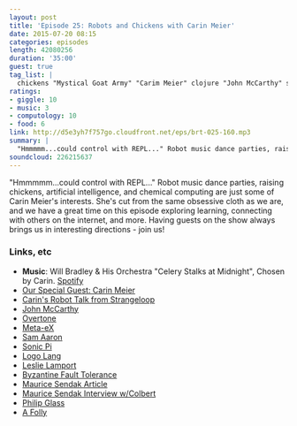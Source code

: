 ```yaml
---
layout: post
title: 'Episode 25: Robots and Chickens with Carin Meier'
date: 2015-07-20 08:15
categories: episodes
length: 42080256
duration: '35:00'
guest: true
tag_list: |
  chickens "Mystical Goat Army" "Carim Meier" clojure "John McCarthy" speaking robots
ratings:
- giggle: 10
- music: 3
- computology: 10
- food: 6
link: http://d5e3yh7f757go.cloudfront.net/eps/brt-025-160.mp3
summary: |
  "Hmmmmm...could control with REPL..." Robot music dance parties, raising chickens, artificial intelligence, and chemical computing are just some of Carin Meier's interests. She's cut from the same obsessive cloth as we are, and we have a great time on this episode exploring learning, connecting with others on the internet, and more. Having guests on the show always brings us in interesting directions - join us!
soundcloud: 226215637
---
```

"Hmmmmm...could control with REPL..." Robot music dance parties, raising chickens, artificial intelligence, and chemical computing are just some of Carin Meier's interests. She's cut from the same obsessive cloth as we are, and we have a great time on this episode exploring learning, connecting with others on the internet, and more. Having guests on the show always brings us in interesting directions - join us!

<!-- more -->

### Links, etc

* <strong>Music</strong>: Will Bradley & His Orchestra "Celery Stalks at Midnight", Chosen by Carin. [Spotify](https://open.spotify.com/track/02QookDbhcVBcGu2uOt7K8)
* [Our Special Guest: Carin Meier](http://gigasquidsoftware.com/)
* [Carin's Robot Talk from Strangeloop](https://www.youtube.com/watch?v=3_zW63dcZB0)
* [John McCarthy](http://www-formal.stanford.edu/jmc/)
* [Overtone](http://overtone.github.io/)
* [Meta-eX](http://meta-ex.com/)
* [Sam Aaron](https://twitter.com/samaaron)
* [Sonic Pi](http://sonic-pi.net/)
* [Logo Lang](https://turtleacademy.com/)
* [Leslie Lamport](http://www.lamport.org/)
* [Byzantine Fault Tolerance](https://en.wikipedia.org/wiki/Byzantine_fault_tolerance)
* [Maurice Sendak Article](http://gigasquidsoftware.com/blog/2015/05/30/wilds-horses-things-and-creativity/)
* [Maurice Sendak Interview w/Colbert](http://thecolbertreport.cc.com/videos/gzi3ec/grim-colberty-tales-with-maurice-sendak-pt--1)
* [Philip Glass](https://en.wikipedia.org/wiki/Philip_Glass)
* [A Folly](https://en.wikipedia.org/wiki/Folly)
